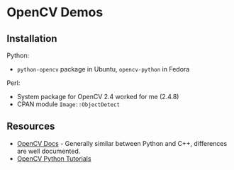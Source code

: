 # OpenCV Demos

## Installation

Python:

- `python-opencv` package in Ubuntu, `opencv-python` in Fedora

Perl:

- System package for OpenCV 2.4 worked for me (2.4.8)
- CPAN module `Image::ObjectDetect`

## Resources

- [OpenCV Docs](http://docs.opencv.org/2.4/modules/refman.html) - Generally similar between Python and C++, differences are well documented.
- [OpenCV Python Tutorials](http://opencv-python-tutroals.readthedocs.io/en/latest/py_tutorials/py_imgproc/py_table_of_contents_imgproc/py_table_of_contents_imgproc.html)
